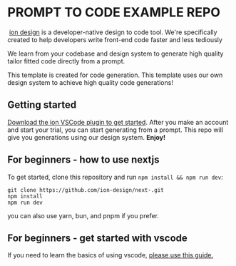 # PROMPT TO CODE EXAMPLE REPO
​
[ion design](https://www.ion.design/) is a developer-native design to code tool. We're specifically created to help developers write front-end code faster and less tediously

We learn from your codebase and design system to generate high quality tailor fitted code directly from a prompt.

This template is created for code generation. This template uses our own design system to achieve high quality code generations!
​

## Getting started

[Download the ion VSCode plugin to get started](https://marketplace.visualstudio.com/items?itemName=iondesign.ion). After you make an account and start your trial, you can start generating from a prompt. This repo will give you generations using our design system.
​
**Enjoy!**

## For beginners - how to use nextjs

To get started, clone this repository and run `npm install && npm run dev`:

    git clone https://github.com/ion-design/next-.git
    npm install
    npm run dev

you can also use yarn, bun, and pnpm if you prefer.

## For beginners - get started with vscode

If you need to learn the basics of using vscode, [please use this guide.](https://code.visualstudio.com/docs/introvideos/basics)